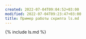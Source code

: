 ```yaml
---
created: 2022-07-04T09:04:52+03:00
modified: 2022-07-04T09:23:47+03:00
title: Пример работы скрипта ls.md
---
```


{% include ls.md %}
